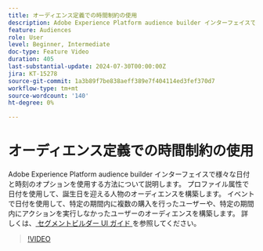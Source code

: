 ```yaml
---
title: オーディエンス定義での時間制約の使用
description: Adobe Experience Platform audience builder インターフェイスで様々な日付と時刻のオプションを使用する方法について説明します。 プロファイル属性で日付を使用して、誕生日を迎える人物のオーディエンスを構築します。 イベントで日付を使用して、特定の期間内に複数の購入を行ったユーザーや、特定の期間内にアクションを実行しなかったユーザーのオーディエンスを構築します。
feature: Audiences
role: User
level: Beginner, Intermediate
doc-type: Feature Video
duration: 405
last-substantial-update: 2024-07-30T00:00:00Z
jira: KT-15278
source-git-commit: 1a3b89f7be838aeff389e7f404114ed3fef370d7
workflow-type: tm+mt
source-wordcount: '140'
ht-degree: 0%

---
```



# オーディエンス定義での時間制約の使用

Adobe Experience Platform audience builder インターフェイスで様々な日付と時刻のオプションを使用する方法について説明します。 プロファイル属性で日付を使用して、誕生日を迎える人物のオーディエンスを構築します。 イベントで日付を使用して、特定の期間内に複数の購入を行ったユーザーや、特定の期間内にアクションを実行しなかったユーザーのオーディエンスを構築します。 詳しくは、[ セグメントビルダー UI ガイド ](https://experienceleague.adobe.com/en/docs/experience-platform/segmentation/ui/segment-builder) を参照してください。

>[!VIDEO](https://video.tv.adobe.com/v/3432259/?learn=on)

